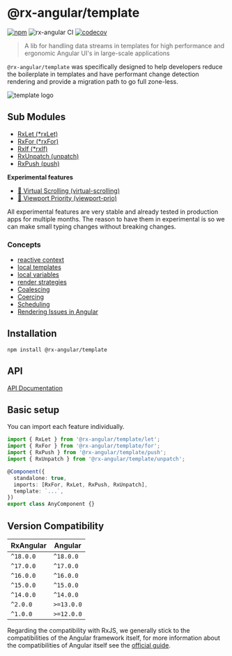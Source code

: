 # @rx-angular/template

[![npm](https://img.shields.io/npm/v/%40rx-angular%2Ftemplate.svg)](https://www.npmjs.com/package/%40rx-angular%2Ftemplate)
![rx-angular CI](https://github.com/rx-angular/rx-angular/workflows/rx-angular%20CI/badge.svg?branch=main)
[![codecov](https://codecov.io/gh/rx-angular/rx-angular/branch/main/graph/badge.svg?token=Jxy4xLJSs1&flag=template)](https://codecov.io/gh/rx-angular/rx-angular)

> A lib for handling data streams in templates for high performance and ergonomic Angular UI's in large-scale applications

`@rx-angular/template` was specifically designed to help developers reduce the boilerplate in templates and have performant change detection rendering and provide a migration path to go full zone-less.

![template logo](https://raw.githubusercontent.com/rx-angular/rx-angular/main/libs/template/docs/images/template_logo.png)

## Sub Modules

- [RxLet (\*rxLet)](https://rx-angular.io/docs/template/api/rx-let-directive)
- [RxFor (\*rxFor)](https://rx-angular.io/docs/template/api/rx-for-directive)
- [RxIf (\*rxIf)](https://rx-angular.io/docs/template/api/rx-if-directive)
- [RxUnpatch (unpatch)](https://rx-angular.io/docs/template/api/unpatch-directive)
- [RxPush (push)](https://rx-angular.io/docs/template/api/push-pipe)

**Experimental features**

- [🧪 Virtual Scrolling (virtual-scrolling)](https://www.rx-angular.io/docs/template/api/virtual-scrolling)
- [🧪 Viewport Priority (viewport-prio)](https://rx-angular.io/docs/template/api/viewport-prio-directive)

All experimental features are very stable and already tested in production apps for multiple months. The reason to have them in experimental is so we can make small typing changes without breaking changes.

### Concepts

- [reactive context](https://rx-angular.io/docs/template/concepts/reactive-context)
- [local templates](https://rx-angular.io/docs/template/concepts/local-templates)
- [local variables](https://rx-angular.io/docs/template/concepts/local-variables)
- [render strategies](https://rx-angular.io/docs/cdk/render-strategies)
- [Coalescing](https://rx-angular.io/docs/cdk/coalescing)
- [Coercing](https://rx-angular.io/docs/cdk/coercing)
- [Scheduling](https://rx-angular.io/docs/cdk/render-strategies/strategies/concurrent-strategies#scheduling)
- [Rendering Issues in Angular](https://rx-angular.io/docs/template/performance-issues)

## Installation

```
npm install @rx-angular/template
```

## API

[API Documentation](https://rx-angular.io/docs/template/api)

## Basic setup

You can import each feature individually.

```typescript
import { RxLet } from '@rx-angular/template/let';
import { RxFor } from '@rx-angular/template/for';
import { RxPush } from '@rx-angular/template/push';
import { RxUnpatch } from '@rx-angular/template/unpatch';

@Component({
  standalone: true,
  imports: [RxFor, RxLet, RxPush, RxUnpatch],
  template: `...`,
})
export class AnyComponent {}
```

## Version Compatibility

| RxAngular | Angular    |
|-----------|------------|
| `^18.0.0` | `^18.0.0`  |
| `^17.0.0` | `^17.0.0`  |
| `^16.0.0` | `^16.0.0`  |
| `^15.0.0` | `^15.0.0`  |
| `^14.0.0` | `^14.0.0`  |
| `^2.0.0`  | `>=13.0.0` |
| `^1.0.0`  | `>=12.0.0` |

Regarding the compatibility with RxJS, we generally stick to the compatibilities of the Angular framework itself, for more information about the compatibilities of Angular itself see the [official guide](https://angular.dev/reference/versions).


